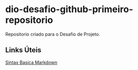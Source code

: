 # dio-desafio-github-primeiro-repositorio
Repositorio criado para o Desafio de Projeto.

##  Links Úteis
[Sintax Basica Markdown](https://www.markdownguide.org/basic-sintax/)
